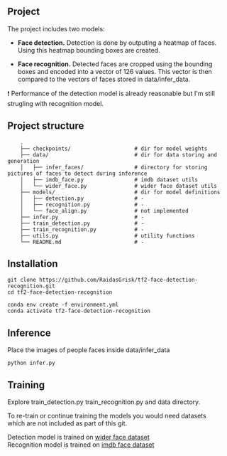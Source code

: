 ## Project

The project includes two models:

- **Face detection.** 
  Detection is done by outputing a heatmap of faces. Using this heatmap bounding boxes are created.
   
- **Face recognition.**
  Detected faces are cropped using the bounding boxes and encoded into a vector of 126 values.
  This vector is then compared to the vectors of faces stored in data/infer_data.

:heavy_exclamation_mark: Performance of the detection model is already reasonable but I'm still strugling with recognition model.

## Project structure
```
    .
    ├── checkpoints/                    # dir for model weights
    ├── data/                           # dir for data storing and generation 
    │   ├── infer_faces/                # directory for storing pictures of faces to detect during inference
    │   ├── imdb_face.py                # imdb dataset utils
    │   └── wider_face.py               # wider face dataset utils
    ├── models/                         # dir for model definitions
    │   ├── detection.py                # -
    │   ├── recognition.py              # -
    │   └── face_align.py               # not implemented
    ├── infer.py                        # -
    ├── train_detection.py              # -
    ├── train_recognition.py            # -
    ├── utils.py                        # utility functions
    └── README.md                       # -
```

## Installation

```
git clone https://github.com/RaidasGrisk/tf2-face-detection-recognition.git  
cd tf2-face-detection-recognition  

conda env create -f environment.yml  
conda activate tf2-face-detection-recognition  
```

## Inference
Place the images of people faces inside data/infer_data
```
python infer.py
```

## Training
Explore train_detection.py train_recognition.py and data directory.  

To re-train or continue training the models you would need datasets   
which are not included as part of this git.  

Detection model is trained on [wider face dataset](http://shuoyang1213.me/WIDERFACE/)  
Recognition model is trained on [imdb face dataset](https://github.com/fwang91/IMDb-Face)
